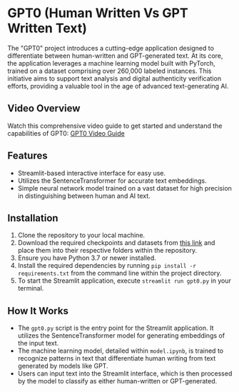 # GPT0 (Human Written Vs GPT Written Text)
The "GPT0" project introduces a cutting-edge application designed to differentiate between human-written and GPT-generated text. At its core, the application leverages a machine learning model built with PyTorch, trained on a dataset comprising over 260,000 labeled instances. This initiative aims to support text analysis and digital authenticity verification efforts, providing a valuable tool in the age of advanced text-generating AI.

## Video Overview
Watch this comprehensive video guide to get started and understand the capabilities of GPT0: [GPT0 Video Guide](https://drive.google.com/drive/folders/1hu5Vhj8ymjP1_H11UdcmOLqaCMBHxcNf?usp=sharing)

## Features
- Streamlit-based interactive interface for easy use.
- Utilizes the SentenceTransformer for accurate text embeddings.
- Simple neural network model trained on a vast dataset for high precision in distinguishing between human and AI text.

## Installation
1. Clone the repository to your local machine.
2. Download the required checkpoints and datasets from [this link](https://drive.google.com/drive/folders/1hu5Vhj8ymjP1_H11UdcmOLqaCMBHxcNf?usp=sharing) and place them into their respective folders within the repository.
3. Ensure you have Python 3.7 or newer installed.
4. Install the required dependencies by running `pip install -r requirements.txt` from the command line within the project directory.
5. To start the Streamlit application, execute `streamlit run gpt0.py` in your terminal.

## How It Works
- The `gpt0.py` script is the entry point for the Streamlit application. It utilizes the SentenceTransformer model for generating embeddings of the input text.
- The machine learning model, detailed within `model.ipynb`, is trained to recognize patterns in text that differentiate human writing from text generated by models like GPT.
- Users can input text into the Streamlit interface, which is then processed by the model to classify as either human-written or GPT-generated.
